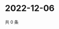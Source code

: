# 2022-12-06

共 0 条

<!-- BEGIN WEIBO -->
<!-- 最后更新时间 Tue Dec 06 2022 09:10:19 GMT+0800 (China Standard Time) -->

<!-- END WEIBO -->
